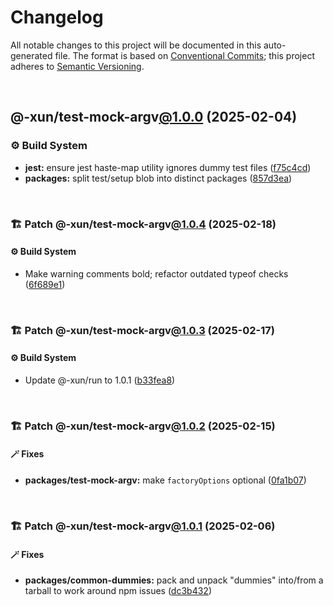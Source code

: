 # Changelog

All notable changes to this project will be documented in this auto-generated
file. The format is based on [Conventional Commits][1];
this project adheres to [Semantic Versioning][2].

<br />

## @-xun/test-mock-argv[@1.0.0][3] (2025-02-04)

### ⚙️ Build System

- **jest:** ensure jest haste-map utility ignores dummy test files ([f75c4cd][4])
- **packages:** split test/setup blob into distinct packages ([857d3ea][5])

<br />

### 🏗️ Patch @-xun/test-mock-argv[@1.0.4][6] (2025-02-18)

#### ⚙️ Build System

- Make warning comments bold; refactor outdated typeof checks ([6f689e1][7])

<br />

### 🏗️ Patch @-xun/test-mock-argv[@1.0.3][8] (2025-02-17)

#### ⚙️ Build System

- Update @-xun/run to 1.0.1 ([b33fea8][9])

<br />

### 🏗️ Patch @-xun/test-mock-argv[@1.0.2][10] (2025-02-15)

#### 🪄 Fixes

- **packages/test-mock-argv:** make `factoryOptions` optional ([0fa1b07][11])

<br />

### 🏗️ Patch @-xun/test-mock-argv[@1.0.1][12] (2025-02-06)

#### 🪄 Fixes

- **packages/common-dummies:** pack and unpack "dummies" into/from a tarball to work around npm issues ([dc3b432][13])

[1]: https://conventionalcommits.org
[2]: https://semver.org
[3]: https://github.com/Xunnamius/test-utils/compare/857d3eac80084608a88cbc27476cbe23e155ce7d...@-xun/test-mock-argv@1.0.0
[4]: https://github.com/Xunnamius/test-utils/commit/f75c4cd929f5d1720d466436ad2ee5c68cced170
[5]: https://github.com/Xunnamius/test-utils/commit/857d3eac80084608a88cbc27476cbe23e155ce7d
[6]: https://github.com/Xunnamius/test-utils/compare/@-xun/test-mock-argv@1.0.3...@-xun/test-mock-argv@1.0.4
[7]: https://github.com/Xunnamius/test-utils/commit/6f689e10efcbac51bda6c5db872d36185d578002
[8]: https://github.com/Xunnamius/test-utils/compare/@-xun/test-mock-argv@1.0.2...@-xun/test-mock-argv@1.0.3
[9]: https://github.com/Xunnamius/test-utils/commit/b33fea8db53369e4e821d273ed05fd0d4c91b749
[10]: https://github.com/Xunnamius/test-utils/compare/@-xun/test-mock-argv@1.0.1...@-xun/test-mock-argv@1.0.2
[11]: https://github.com/Xunnamius/test-utils/commit/0fa1b071f369dbe1d4bcd1896de0bdc00b84cfdd
[12]: https://github.com/Xunnamius/test-utils/compare/@-xun/test-mock-argv@1.0.0...@-xun/test-mock-argv@1.0.1
[13]: https://github.com/Xunnamius/test-utils/commit/dc3b432f6d15898a8396cf56c73f03cafcecb7a9
